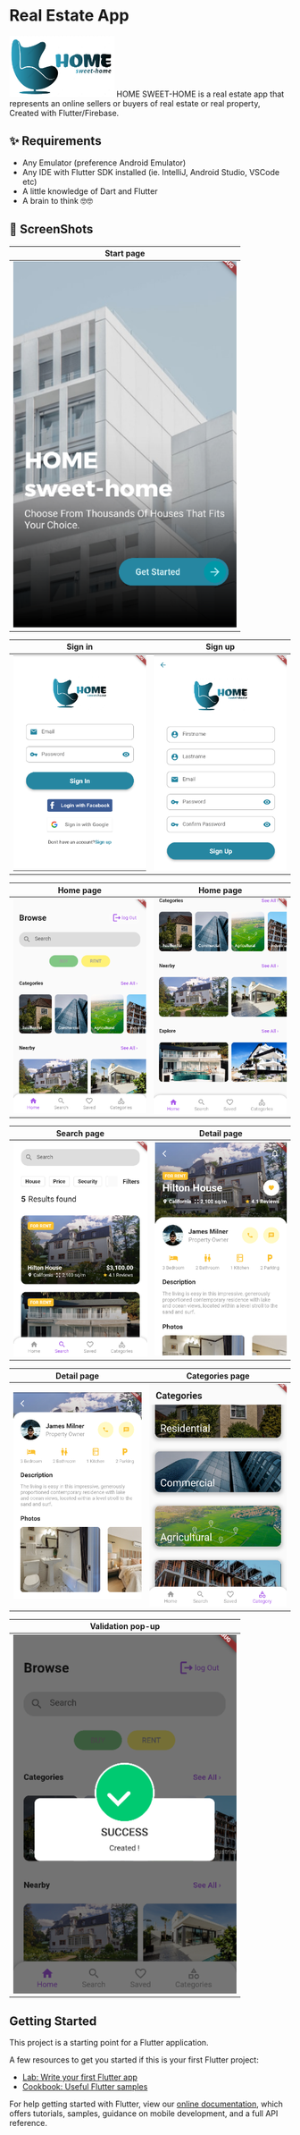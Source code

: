 # Real Estate App
<img src="assets/images/logo.png" height="110px"/>
HOME SWEET-HOME is a real estate app that represents an online sellers or buyers of real estate or real property, Created with Flutter/Firebase.

## ✨ Requirements
* Any Emulator (preference Android Emulator)
* Any IDE with Flutter SDK installed (ie. IntelliJ, Android Studio, VSCode etc)
* A little knowledge of Dart and Flutter
* A brain to think 🤓🤓

## 📸 ScreenShots
| Start page |
|------|
|<img src="assets/home-sweet-home/1.PNG" width="400">|

| Sign in | Sign up|
|------|-------|
|<img src="assets/home-sweet-home/2.PNG" width="400">|<img src="assets/home-sweet-home/3.PNG" width="400">|

| Home page | Home page|
|------|-------|
|<img src="assets/home-sweet-home/4.PNG" width="400">|<img src="assets/home-sweet-home/5.PNG" width="400">|

| Search page | Detail page|
|------|-------|
|<img src="assets/home-sweet-home/6.PNG" width="400">|<img src="assets/home-sweet-home/7.PNG" width="400">|

| Detail page | Categories page|
|------|-------|
|<img src="assets/home-sweet-home/8.PNG" width="400">|<img src="assets/home-sweet-home/9.PNG" width="400">|

| Validation pop-up |
|------|
|<img src="assets/home-sweet-home/10.PNG" width="400">|

## Getting Started

This project is a starting point for a Flutter application.

A few resources to get you started if this is your first Flutter project:

- [Lab: Write your first Flutter app](https://flutter.dev/docs/get-started/codelab)
- [Cookbook: Useful Flutter samples](https://flutter.dev/docs/cookbook)

For help getting started with Flutter, view our
[online documentation](https://flutter.dev/docs), which offers tutorials,
samples, guidance on mobile development, and a full API reference.

